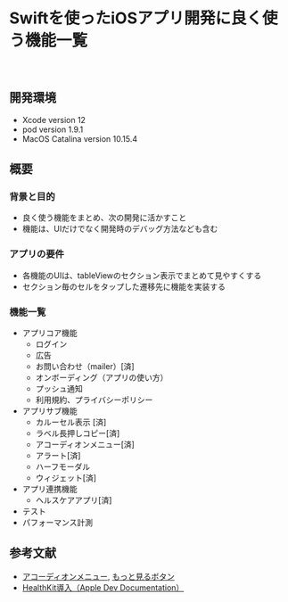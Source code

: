 Swiftを使ったiOSアプリ開発に良く使う機能一覧
====
　
## 開発環境
- Xcode version 12
- pod version 1.9.1
- MacOS Catalina version 10.15.4

## 概要
### 背景と目的
- 良く使う機能をまとめ、次の開発に活かすこと 
- 機能は、UIだけでなく開発時のデバッグ方法なども含む

### アプリの要件
- 各機能のUIは、tableViewのセクション表示でまとめて見やすくする
- セクション毎のセルをタップした遷移先に機能を実装する

### 機能一覧
- アプリコア機能
	- ログイン
	- 広告
	- お問い合わせ（mailer）[済]
	- オンボーディング（アプリの使い方）
	- プッシュ通知
	- 利用規約、プライバシーポリシー
- アプリサブ機能
	- カルーセル表示 [済]
	- ラベル長押しコピー[済]
	- アコーディオンメニュー[済]
	- アラート[済]
	- ハーフモーダル
	- ウィジェット[済]
- アプリ連携機能
	- ヘルスケアアプリ[済]
- テスト
- パフォーマンス計測

## 参考文献
- [アコーディオンメニュー](https://github.com/nRewik/UIStackViewEasyAnimation), [もっと見るボタン](https://qiita.com/kimioman/items/277dcc3a8bf59eba9751)
- [HealthKit導入（Apple Dev Documentation）](https://developer.apple.com/documentation/healthkit/setting_up_healthkit)


